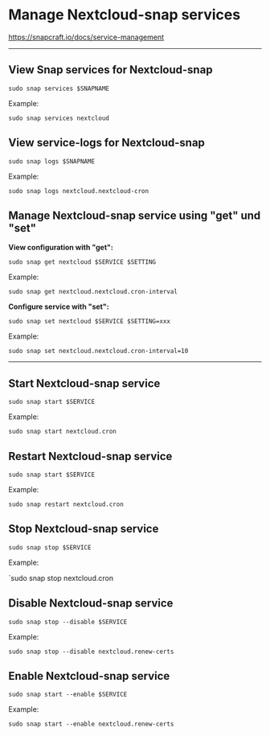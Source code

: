 # Manage Nextcloud-snap services

<https://snapcraft.io/docs/service-management>

---

## View Snap services for Nextcloud-snap

`sudo snap services $SNAPNAME`

Example:

`sudo snap services nextcloud`

## View service-logs for Nextcloud-snap

`sudo snap logs $SNAPNAME`

Example:

`sudo snap logs nextcloud.nextcloud-cron`

## Manage Nextcloud-snap service using "get" und "set" 

**View configuration with "get":**

`sudo snap get nextcloud $SERVICE $SETTING`

Example:

`sudo snap get nextcloud.nextcloud.cron-interval`

**Configure service with "set":**

`sudo snap set nextcloud $SERVICE $SETTING=xxx`

Example:

`sudo snap set nextcloud.nextcloud.cron-interval=10`

----

## Start Nextcloud-snap service

`sudo snap start $SERVICE`

Example:

`sudo snap start nextcloud.cron`

## Restart Nextcloud-snap service

`sudo snap start $SERVICE`

Example:

`sudo snap restart nextcloud.cron`

## Stop Nextcloud-snap service

`sudo snap stop $SERVICE`

Example:

`sudo snap stop nextcloud.cron

## Disable Nextcloud-snap service

`sudo snap stop --disable $SERVICE`

Example:

`sudo snap stop --disable nextcloud.renew-certs`

## Enable Nextcloud-snap service

`sudo snap start --enable $SERVICE`

Example:

`sudo snap start --enable nextcloud.renew-certs
`

